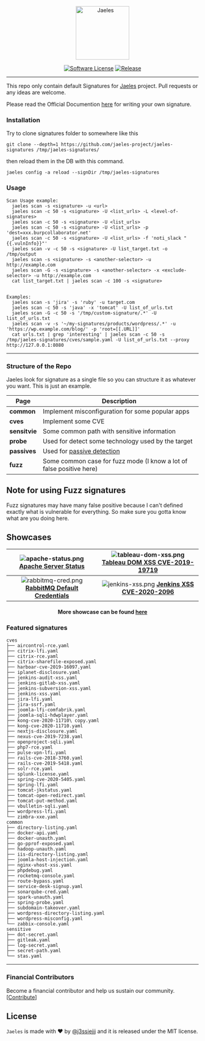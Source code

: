 
<p align="center">
  <img alt="Jaeles" src="https://image.flaticon.com/icons/svg/1432/1432425.svg" height="140" />
  <p align="center">
    <a href=""><img alt="Software License" src="https://img.shields.io/badge/license-MIT-brightgreen.svg?style=flat-square"></a>
    <a href="http://github.com/jaeles-project/jaeles"><img alt="Release" src="https://img.shields.io/github/v/release/jaeles-project/jaeles.svg"></a>
  </p>
</p>

***

This repo only contain default Signatures for [Jaeles](http://github.com/jaeles-project/jaeles) project. Pull requests or any ideas are welcome.

Please read the Official Documention [here](https://jaeles-project.github.io/signatures/) for writing your own signature.

### Installation

Try to clone signatures folder to somewhere like this
```
git clone --depth=1 https://github.com/jaeles-project/jaeles-signatures /tmp/jaeles-signatures/
```

then reload them in the DB with this command.

```
jaeles config -a reload --signDir /tmp/jaeles-signatures
```

### Usage 

```
Scan Usage example:
  jaeles scan -s <signature> -u <url>
  jaeles scan -c 50 -s <signature> -U <list_urls> -L <level-of-signatures>
  jaeles scan -c 50 -s <signature> -U <list_urls>
  jaeles scan -c 50 -s <signature> -U <list_urls> -p 'dest=xxx.burpcollaborator.net'
  jaeles scan -c 50 -s <signature> -U <list_urls> -f 'noti_slack "{{.vulnInfo}}"'
  jaeles scan -v -c 50 -s <signature> -U list_target.txt -o /tmp/output
  jaeles scan -s <signature> -s <another-selector> -u http://example.com
  jaeles scan -G -s <signature> -s <another-selector> -x <exclude-selector> -u http://example.com
  cat list_target.txt | jaeles scan -c 100 -s <signature>


Examples:
  jaeles scan -s 'jira' -s 'ruby' -u target.com
  jaeles scan -c 50 -s 'java' -x 'tomcat' -U list_of_urls.txt
  jaeles scan -G -c 50 -s '/tmp/custom-signature/.*' -U list_of_urls.txt
  jaeles scan -v -s '~/my-signatures/products/wordpress/.*' -u 'https://wp.example.com/blog/' -p 'root=[[.URL]]'
  cat urls.txt | grep 'interesting' | jaeles scan -c 50 -s /tmp/jaeles-signatures/cves/sample.yaml -U list_of_urls.txt --proxy http://127.0.0.1:8080

```

***

### Structure of the Repo

Jaeles look for signature as a single file so you can structure it as whatever you want. This is just an example.

| Page           | Description                        |
|----------------|------------------------------------|
| **common**     | Implement misconfiguration for some popular apps  |
| **cves**       | Implement some CVE |
| **sensitvie**       | Some common path with sensitive information |
| **probe**      | Used for detect some technology used by the target|
| **passives**      | Used for [passive detection](https://jaeles-project.github.io/signatures/passive/)|
| **fuzz**       | Some common case for fuzz mode (I know a lot of false positive here) |

## Note for using Fuzz signatures
Fuzz signatures may have many false positive because I can't defined exactly what is vulnerable for everything. So make sure you gotta know what are you doing here.

## Showcases

|  ![apache-status.png](https://github.com/jaeles-project/jaeles-plugins/blob/master/imgs/apache-status.png?raw=true) [**Apache Server Status**](https://youtu.be/nkBcIvzi3H4)  |  ![tableau-dom-xss.png](https://github.com/jaeles-project/jaeles-plugins/blob/master/imgs/tableau-dom-xss.png?raw=true) [**Tableau DOM XSS CVE-2019-19719**](https://youtu.be/EG7Qmt8kt58) |
|:----------:|:-------------:|
| ![rabbitmq-cred.png](https://github.com/jaeles-project/jaeles-plugins/blob/master/imgs/rabbitmq-cred.png?raw=true) [**RabbitMQ Default Credentials**](https://youtu.be/ed4n1sCNu3s) | ![jenkins-xss.png](https://github.com/jaeles-project/jaeles-plugins/blob/master/imgs/jenkins-xss.png?raw=true) [**Jenkins XSS CVE-2020-2096**](https://youtu.be/JfihhEOEWSE) |

<h4 align='center'> More showcase can be found <a href="https://jaeles-project.github.io/showcases/">here</a></h4>


### Featured signatures

```
cves
├── aircontrol-rce.yaml
├── citrix-lfi.yaml
├── citrix-rce.yaml
├── citrix-sharefile-exposed.yaml
├── harboar-cve-2019-16097.yaml
├── iplanet-disclosure.yaml
├── jenkins-audit-xss.yaml
├── jenkins-gitlab-xss.yaml
├── jenkins-subversion-xss.yaml
├── jenkins-xss.yaml
├── jira-lfi.yaml
├── jira-ssrf.yaml
├── joomla-lfi-comfabrik.yaml
├── joomla-sqli-hdwplayer.yaml
├── kong-cve-2020-11710\ copy.yaml
├── kong-cve-2020-11710.yaml
├── nextjs-disclosure.yaml
├── nexus-cve-2019-7238.yaml
├── openproject-sqli.yaml
├── php7-rce.yaml
├── pulse-vpn-lfi.yaml
├── rails-cve-2018-3760.yaml
├── rails-cve-2019-5418.yaml
├── solr-rce.yaml
├── splunk-license.yaml
├── spring-cve-2020-5405.yaml
├── spring-lfi.yaml
├── tomcat-jkstatus.yaml
├── tomcat-open-redirect.yaml
├── tomcat-put-method.yaml
├── vbulletin-sqli.yaml
├── wordpress-lfi.yaml
└── zimbra-xxe.yaml
common
├── directory-listing.yaml
├── docker-api.yaml
├── docker-unauth.yaml
├── go-pprof-exposed.yaml
├── hadoop-unauth.yaml
├── iis-directory-listing.yaml
├── joomla-host-injection.yaml
├── nginx-vhost-xss.yaml
├── phpdebug.yaml
├── rocketmq-console.yaml
├── route-bypass.yaml
├── service-desk-signup.yaml
├── sonarqube-cred.yaml
├── spark-unauth.yaml
├── spring-probe.yaml
├── subdomain-takeover.yaml
├── wordpress-directory-listing.yaml
├── wordpress-misconfig.yaml
└── zabbix-console.yaml
sensitive
├── dot-secret.yaml
├── gitleak.yaml
├── log-secret.yaml
├── secret-path.yaml
└── stas.yaml
```

***

### Financial Contributors

Become a financial contributor and help us sustain our community. [[Contribute](https://opencollective.com/jaeles-project/contribute)]


## License

`Jaeles` is made with ♥  by [@j3ssiejjj](https://twitter.com/j3ssiejjj) and it is released under the MIT license.